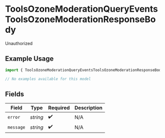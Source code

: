 # ToolsOzoneModerationQueryEventsToolsOzoneModerationResponseBody

Unauthorized

## Example Usage

```typescript
import { ToolsOzoneModerationQueryEventsToolsOzoneModerationResponseBody } from "bluesky/models/errors";

// No examples available for this model
```

## Fields

| Field              | Type               | Required           | Description        |
| ------------------ | ------------------ | ------------------ | ------------------ |
| `error`            | *string*           | :heavy_check_mark: | N/A                |
| `message`          | *string*           | :heavy_check_mark: | N/A                |